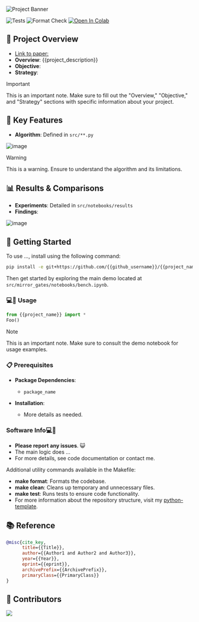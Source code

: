 ![Project Banner](.github/banner.png)

![Tests](https://github.com/{{github_username}}/{{project_name}}/actions/workflows/tests.yml/badge.svg?branch=main)
![Format Check](https://github.com/{{github_username}}/{{project_name}}/actions/workflows/format-check.yml/badge.svg?branch=main)
<a href="https://colab.research.google.com/github/{{github_username}}/{{project_name}}/blob/main/src/notebooks/01_main.ipynb" target="_parent"><img src="https://colab.research.google.com/assets/colab-badge.svg" alt="Open In Colab"/></a>

## 📌 Project Overview
- [Link to paper:](https://arxiv.org/)
- **Overview**: {{project_description}}
- **Objective**:
- **Strategy**:

> [!IMPORTANT]  
> This is an important note. Make sure to fill out the "Overview," "Objective," and "Strategy" sections with specific information about your project.

## 🌟 Key Features

- **Algorithm**: Defined in `src/**.py`

![image](https://github.com/{{github_username}}/{{project_name}}/images/plot.png)

> [!WARNING]  
> This is a warning. Ensure to understand the algorithm and its limitations.

## 📊 Results & Comparisons

- **Experiments**: Detailed in `src/notebooks/results`
- **Findings**:

![image](https://github.com/{{github_username}}/{{project_name}}/images/plot.png)

## 🚀 Getting Started

To use ..., install using the following command:

```bash
pip install -e git+https://github.com/{{github_username}}/{{project_name}}#egg={{project_name}}
```

Then get started by exploring the main demo located at `src/mirror_gates/notebooks/bench.ipynb`.

### 💻🐒 Usage

```python
from {{project_name}} import *
Foo()
```

> [!NOTE]  
> This is an important note. Make sure to consult the demo notebook for usage examples.

### 📋 Prerequisites

- **Package Dependencies**:

  - `package_name`

- **Installation**:

  - More details as needed.

### Software Info💻🐒

- **Please report any issues**. 😺
- The main logic does ...
- For more details, see code documentation or contact me.

Additional utility commands available in the Makefile:

- **make format**: Formats the codebase.
- **make clean**: Cleans up temporary and unnecessary files.
- **make test**: Runs tests to ensure code functionality.
- For more information about the repository structure, visit my [python-template](https://github.com/evmckinney9/python-template).

## 📚 Reference

```bibtex
@misc{cite_key,
      title={{Title}},
      author={{Author1 and Author2 and Author3}},
      year={{Year}},
      eprint={{eprint}},
      archivePrefix={{ArchivePrefix}},
      primaryClass={{PrimaryClass}}
}
```

## 👯 Contributors
<a href = "https://github.com/{{github_username}}/{{project_name}}/graphs/contributors">
  <img src = "https://contrib.rocks/image?repo={{github_username}}/{{project_name}}"/>
</a>
